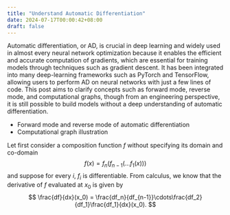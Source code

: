 ```yaml
---
title: "Understand Automatic Differentiation"
date: 2024-07-17T00:00:42+08:00
draft: false
---
```


Automatic differentiation, or AD, is crucial in deep learning and widely used in almost every neural network optimization because it enables the efficient and accurate computation of gradients, which are essential for training models through techniques such as gradient descent. It has been integrated into many deep-learning frameworks such as PyTorch and TensorFlow, allowing users to perform AD on neural networks with just a few lines of code. This post aims to clarify concepts such as forward mode, reverse mode, and computational graphs, though from an engineering perspective, it is still possible to build models without a deep understanding of automatic differentiation.
- Forward mode and reverse mode of automatic differentiation
- Computational graph illustration

Let first consider a composition function $f$ without specifying its domain and co-domain
$$
f(x) = f_n(f_{n-1}(\ldots f_1(x)))
$$
and suppose for every $i$, $f_i$ is differentiable. From calculus, we know that the derivative of $f$ evaluated at $x_0$ is given by 
$$
\frac{df}{dx}(x_0) = \frac{df_n}{df_{n-1}}\cdots\frac{df_2}{df_1}\frac{df_1}{dx}(x_0).
$$
